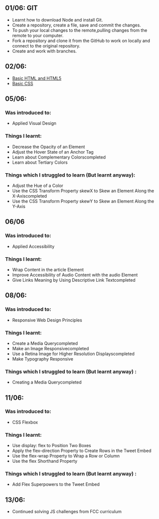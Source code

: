 ## 01/06: GIT
* Learnt how to download Node and install Git.
* Create a repository, create a file, save and commit the changes.
* To push your local changes to the remote,pulling changes from the remote to your computer.
* Fork a repository and clone it from the GitHub to work on locally and connect to the original repository.
* Create and work with branches.

## 02/06:
* [Basic HTML and HTML5](http://beta.freecodecamp.com/en/map)
* [Basic CSS](http://beta.freecodecamp.com/en/map)

## 05/06:
### Was introduced to:
* Applied Visual Design

### Things I learnt:
* Decrease the Opacity of an Element
* Adjust the Hover State of an Anchor Tag
* Learn about Complementary Colorscompleted
* Learn about Tertiary Colors

### Things which I struggled to learn (But learnt anyway):
* Adjust the Hue of a Color
* Use the CSS Transform Property skewX to Skew an Element Along the X-Axiscompleted
* Use the CSS Transform Property skewY to Skew an Element Along the Y-Axis

## 06/06
### Was introduced to:
* Applied Accessibility

### Things I learnt:
* Wrap Content in the article Element
* Improve Accessibility of Audio Content with the audio Element
* Give Links Meaning by Using Descriptive Link Textcompleted


## 08/06:
### Was introduced to:
* Responsive Web Design Principles

### Things I learnt:
* Create a Media Querycompleted
* Make an Image Responsivecompleted
* Use a Retina Image for Higher Resolution Displayscompleted
* Make Typography Responsive

### Things which I struggled to learn (But learnt anyway) :
* Creating a Media Querycompleted

## 11/06:
### Was introduced to:
* CSS Flexbox

### Things I learnt:
* Use display: flex to Position Two Boxes
* Apply the flex-direction Property to Create Rows in the Tweet Embed
* Use the flex-wrap Property to Wrap a Row or Column
* Use the flex Shorthand Property
### Things which I struggled to learn (But learnt anyway) :
* Add Flex Superpowers to the Tweet Embed


## 13/06:
* Continued solving JS challenges from FCC curriculum


